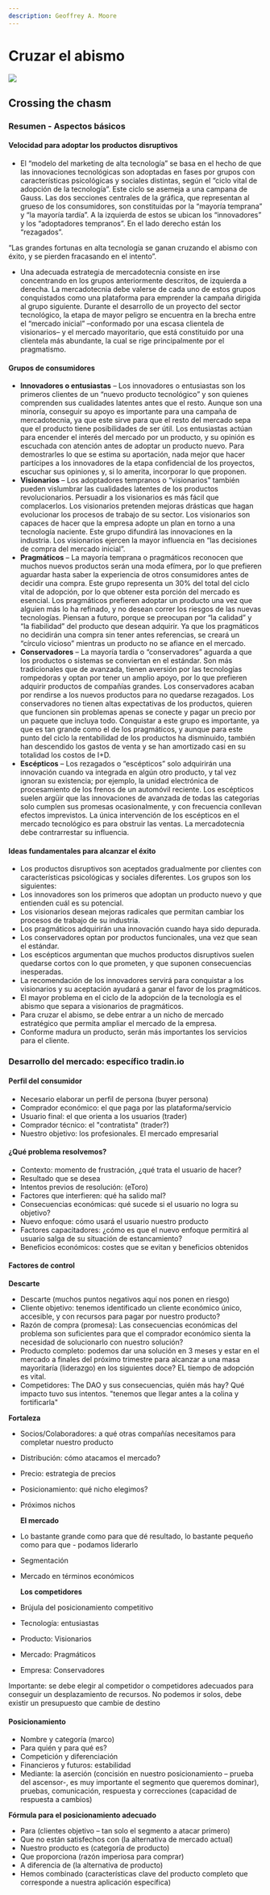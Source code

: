 ```yaml
---
description: Geoffrey A. Moore
---
```


# Cruzar el abismo

![](https://images-na.ssl-images-amazon.com/images/I/51kWsCesFkL._SX315_BO1,204,203,200_.jpg)

## Crossing the chasm​

### Resumen - Aspectos básicos

#### Velocidad para adoptar los productos disruptivos​

* El “modelo del marketing de alta tecnología” se basa en el hecho de que las innovaciones tecnológicas son adoptadas en fases por grupos con características psicológicas y sociales distintas, según el “ciclo vital de adopción de la tecnología”. Este ciclo se asemeja a una campana de Gauss. Las dos secciones centrales de la gráfica, que representan al grueso de los consumidores, son constituidas por la “mayoría temprana” y “la mayoría tardía”. A la izquierda de estos se ubican los “innovadores” y los “adoptadores tempranos”. En el lado derecho están los “rezagados”.​

“Las grandes fortunas en alta tecnología se ganan cruzando el abismo con éxito, y se pierden fracasando en el intento”.​

* Una adecuada estrategia de mercadotecnia consiste en irse concentrando en los grupos anteriormente descritos, de izquierda a derecha. La mercadotecnia debe valerse de cada uno de estos grupos conquistados como una plataforma para emprender la campaña dirigida al grupo siguiente. Durante el desarrollo de un proyecto del sector tecnológico, la etapa de mayor peligro se encuentra en la brecha entre el “mercado inicial” –conformado por una escasa clientela de visionarios– y el mercado mayoritario, que está constituido por una clientela más abundante, la cual se rige principalmente por el pragmatismo.​

#### Grupos de consumidores

* **Innovadores o entusiastas** – Los innovadores o entusiastas son los primeros clientes de un “nuevo producto tecnológico” y son quienes comprenden sus cualidades latentes antes que el resto. Aunque son una minoría, conseguir su apoyo es importante para una campaña de mercadotecnia, ya que este sirve para que el resto del mercado sepa que el producto tiene posibilidades de ser útil. Los entusiastas actúan para encender el interés del mercado por un producto, y su opinión es escuchada con atención antes de adoptar un producto nuevo. Para demostrarles lo que se estima su aportación, nada mejor que hacer partícipes a los innovadores de la etapa confidencial de los proyectos, escuchar sus opiniones y, si lo amerita, incorporar lo que proponen.​
* **Visionarios** – Los adoptadores tempranos o “visionarios” también pueden vislumbrar las cualidades latentes de los productos revolucionarios. Persuadir a los visionarios es más fácil que complacerlos. Los visionarios pretenden mejoras drásticas que hagan evolucionar los procesos de trabajo de su sector. Los visionarios son capaces de hacer que la empresa adopte un plan en torno a una tecnología naciente. Este grupo difundirá las innovaciones en la industria. Los visionarios ejercen la mayor influencia en “las decisiones de compra del mercado inicial”.​
* **Pragmáticos** – La mayoría temprana o pragmáticos reconocen que muchos nuevos productos serán una moda efímera, por lo que prefieren aguardar hasta saber la experiencia de otros consumidores antes de decidir una compra. Este grupo representa un 30% del total del ciclo vital de adopción, por lo que obtener esta porción del mercado es esencial. Los pragmáticos prefieren adoptar un producto una vez que alguien más lo ha refinado, y no desean correr los riesgos de las nuevas tecnologías. Piensan a futuro, porque se preocupan por “la calidad” y “la fiabilidad” del producto que desean adquirir. Ya que los pragmáticos no decidirán una compra sin tener antes referencias, se creará un “círculo vicioso” mientras un producto no se afiance en el mercado.​
* **Conservadores** – La mayoría tardía o “conservadores” aguarda a que los productos o sistemas se conviertan en el estándar. Son más tradicionales que de avanzada, tienen aversión por las tecnologías rompedoras y optan por tener un amplio apoyo, por lo que prefieren adquirir productos de compañías grandes. Los conservadores acaban por rendirse a los nuevos productos para no quedarse rezagados. Los conservadores no tienen altas expectativas de los productos, quieren que funcionen sin problemas apenas se conecte y pagar un precio por un paquete que incluya todo. Conquistar a este grupo es importante, ya que es tan grande como el de los pragmáticos, y aunque para este punto del ciclo la rentabilidad de los productos ha disminuido, también han descendido los gastos de venta y se han amortizado casi en su totalidad los costos de I+D.​
* **Escépticos** – Los rezagados o “escépticos” solo adquirirán una innovación cuando va integrada en algún otro producto, y tal vez ignoran su existencia; por ejemplo, la unidad electrónica de procesamiento de los frenos de un automóvil reciente. Los escépticos suelen argüir que las innovaciones de avanzada de todas las categorías solo cumplen sus promesas ocasionalmente, y con frecuencia conllevan efectos imprevistos. La única intervención de los escépticos en el mercado tecnológico es para obstruir las ventas. La mercadotecnia debe contrarrestar su influencia.​

#### Ideas fundamentales para alcanzar el éxito

* Los productos disruptivos son aceptados gradualmente por clientes con características psicológicas y sociales diferentes. Los grupos son los siguientes:​
* Los innovadores son los primeros que adoptan un producto nuevo y que entienden cuál es su potencial.​
* Los visionarios desean mejoras radicales que permitan cambiar los procesos de trabajo de su industria.​
* Los pragmáticos adquirirán una innovación cuando haya sido depurada.​
* Los conservadores optan por productos funcionales, una vez que sean el estándar.​
* Los escépticos argumentan que muchos productos disruptivos suelen quedarse cortos con lo que prometen, y que suponen consecuencias inesperadas.​
* La recomendación de los innovadores servirá para conquistar a los visionarios y su aceptación ayudará a ganar el favor de los pragmáticos.​
* El mayor problema en el ciclo de la adopción de la tecnología es el abismo que separa a visionarios de pragmáticos.​
* Para cruzar el abismo, se debe entrar a un nicho de mercado estratégico que permita ampliar el mercado de la empresa.​
* Conforme madura un producto, serán más importantes los servicios para el cliente.​

### Desarrollo del mercado: específico tradin.io

#### Perfil del consumidor

* Necesario elaborar un perfil de persona \(buyer persona\)​
* Comprador económico: el que paga por las plataforma/servicio​
* Usuario final: el que orienta a los usuarios \(trader\)​
* Comprador técnico: el "contratista" \(trader?\)​
* Nuestro objetivo: los profesionales. El mercado empresarial

#### ¿Qué problema resolvemos?

* Contexto: momento de frustración, ¿qué trata el usuario de hacer?​
* Resultado que se desea​
* Intentos previos de resolución: \(eToro\)​
* Factores que interfieren: qué ha salido mal?​
* Consecuencias económicas: qué sucede si el usuario no logra su objetivo?
* Nuevo enfoque: cómo usará el usuario nuestro producto​
* Factores capacitadores: ¿cómo es que el nuevo enfoque permitirá al usuario salga de su situación de estancamiento?​
* Beneficios económicos: costes que se evitan y beneficios obtenidos​

#### Factores de control

**Descarte**

* Descarte \(muchos puntos negativos aquí nos ponen en riesgo\)​
* Cliente objetivo: tenemos identificado un cliente económico único, accesible, y con recursos para pagar por nuestro producto?​
* Razón de compra \(promesa\): Las consecuencias económicas del problema son suficientes para que el comprador económico sienta la necesidad de solucionarlo con nuestro solución?​
* Producto completo: podemos dar una solución en 3 meses y estar en el mercado a finales del próximo trimestre para alcanzar a una masa mayoritaría \(liderazgo\) en los siguientes doce? EL tiempo de adopción es vital.​
* Competidores: The DAO y sus consecuencias, quién más hay? Qué impacto tuvo sus intentos. "tenemos que llegar antes a la colina y fortificarla"​

**Fortaleza**

* Socios/Colaboradores: a qué otras compañías necesitamos para completar nuestro producto​
* Distribución: cómo atacamos el mercado?​
* Precio: estrategia de precios​
* Posicionamiento: qué nicho elegimos?​
* Próximos nichos

  **El mercado**

* Lo bastante grande como para que dé resultado, lo bastante pequeño como para que - podamos liderarlo​
* Segmentación​
* Mercado en términos económicos

  **Los competidores**

* Brújula del posicionamiento competitivo​
* Tecnología: entusiastas​
* Producto: Visionarios​
* Mercado: Pragmáticos​
* Empresa: Conservadores​

​Importante: se debe elegir al competidor o competidores adecuados para conseguir un desplazamiento de recursos. No podemos ir solos, debe existir un presupuesto que cambie de destino​

#### Posicionamiento

* Nombre y categoría \(marco\)​
* Para quién y para qué es?​
* Competición y diferenciación​
* Financieros y futuros: estabilidad​
* Mediante: la aserción \(concisión en nuestro posicionamiento – prueba del ascensor-, es muy importante el segmento que queremos dominar\), pruebas, comunicación, respuesta y correcciones \(capacidad de respuesta a cambios\)​

**Fórmula para el posicionamiento adecuado**

* Para \(clientes objetivo – tan solo el segmento a atacar primero\)​
* Que no están satisfechos con \(la alternativa de mercado actual\)​
* Nuestro producto es \(categoría de producto\)​
* Que proporciona \(razón imperiosa para comprar\)​
* A diferencia de \(la alternativa de producto\)​
* Hemos combinado \(características clave del producto completo que corresponde a nuestra aplicación específica\)​

​

​

